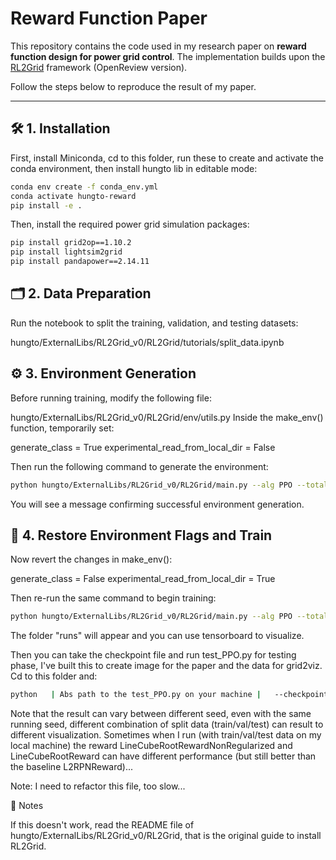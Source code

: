 # Reward Function Paper

This repository contains the code used in my research paper on **reward function design for power grid control**.
The implementation builds upon the  [RL2Grid](https://openreview.net/forum?id=7J2C4QnQrl) framework (OpenReview version).

Follow the steps below to reproduce the result of my paper.

---

## 🛠️ 1. Installation

First, install Miniconda, cd to this folder, run these to create and activate the conda environment, then install hungto lib in editable mode:

```bash
conda env create -f conda_env.yml
conda activate hungto-reward
pip install -e .
```

Then, install the required power grid simulation packages:

```bash
pip install grid2op==1.10.2
pip install lightsim2grid
pip install pandapower==2.14.11
```

## 🗂️ 2. Data Preparation

Run the notebook to split the training, validation, and testing datasets:

hungto/ExternalLibs/RL2Grid_v0/RL2Grid/tutorials/split_data.ipynb

## ⚙️ 3. Environment Generation

Before running training, modify the following file:

hungto/ExternalLibs/RL2Grid_v0/RL2Grid/env/utils.py
Inside the make_env() function, temporarily set:

generate_class = True
experimental_read_from_local_dir = False

Then run the following command to generate the environment:

```bash
python hungto/ExternalLibs/RL2Grid_v0/RL2Grid/main.py --alg PPO --total-timesteps 600000 --exp-tag YOURAGENTNAME --eval-freq 20000 --n-eval-episodes 100 --eval-env-id bus14_val --reward_fn LineCubeRootRewardNonRegularized --reward_factors 1.0 --reward_param_lsmrm_n_safe 3 --reward_param_lsmrm_n_overflow 3 --use-heuristic True --heuristic_type idle --action-type topology --additional-timesteps 100000 --n-minibatches 4 --n-envs 5 --n-steps 400 --n-threads 5 --deterministic-action False --gamma 0.9 --env-id bus14_train --vf-coef 0.5 --actor-lr 0.00003 --norm-adv True --norm-obs True --anneal-lr True --clip-coef 0.2 --critic-lr 0.0003 --difficulty 1 --gae-lambda 0.95 --clip-vfloss True --actor-act-fn tanh --actor-layers 256 128 64 --entropy-coef 0.01 --optimize-mem False --critic-act-fn tanh --critic-layers 512 256 256 --max-grad-norm 10 --update-epochs 40 --env-config-path scenario.json --th-deterministic True --wandb-mode offline --time-limit 9000 --seed 42 --cuda True --verbose True --track True
```

You will see a message confirming successful environment generation.

## 🔁 4. Restore Environment Flags and Train

Now revert the changes in make_env():

generate_class = False
experimental_read_from_local_dir = True

Then re-run the same command to begin training:

```bash
python hungto/ExternalLibs/RL2Grid_v0/RL2Grid/main.py --alg PPO --total-timesteps 600000 --exp-tag YOURAGENTNAME --eval-freq 20000 --n-eval-episodes 100 --eval-env-id bus14_val --reward_fn LineCubeRootRewardNonRegularized --reward_factors 1.0 --reward_param_lsmrm_n_safe 3 --reward_param_lsmrm_n_overflow 3 --use-heuristic True --heuristic_type idle --action-type topology --additional-timesteps 100000 --n-minibatches 4 --n-envs 5 --n-steps 400 --n-threads 5 --deterministic-action False --gamma 0.9 --env-id bus14_train --vf-coef 0.5 --actor-lr 0.00003 --norm-adv True --norm-obs True --anneal-lr True --clip-coef 0.2 --critic-lr 0.0003 --difficulty 1 --gae-lambda 0.95 --clip-vfloss True --actor-act-fn tanh --actor-layers 256 128 64 --entropy-coef 0.01 --optimize-mem False --critic-act-fn tanh --critic-layers 512 256 256 --max-grad-norm 10 --update-epochs 40 --env-config-path scenario.json --th-deterministic True --wandb-mode offline --time-limit 9000 --seed 42 --cuda True --verbose True --track True

```

The folder "runs" will appear and you can use tensorboard to visualize.

Then you can take the checkpoint file and run test_PPO.py for testing phase, I've built this to create image for the paper and the data for grid2viz. Cd to this folder and:


```bash
python   | Abs path to the test_PPO.py on your machine |   --checkpoint-path | Abs path of your checkpoint file |   --num-runner-episodes 100 --runner-output-dir "./namethatyouwant" --seed 123 --eval-env-id "bus14_val" --env-id "bus14_train" --action-type "topology" --difficulty 1 --cuda True --env-config-path "scenario.json" --norm-obs True  --use-heuristic True --th-deterministic True --n-threads 4 --deterministic-action False --alg PPO --norm-reward False --heuristic-type idle
```
Note that the result can vary between different seed, even with the same running seed, different combination of split data (train/val/test) can result to different visualization. Sometimes when I run (with train/val/test data on my local machine) the reward LineCubeRootRewardNonRegularized and LineCubeRootReward can have different performance (but still better than the baseline L2RPNReward)...

Note: I need to refactor this file, too slow...


📝 Notes

If this doesn't work, read the README file of hungto/ExternalLibs/RL2Grid_v0/RL2Grid, that is the original guide to install RL2Grid.
